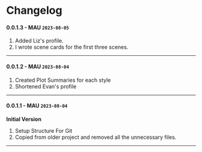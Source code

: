 # Changelog

#### 0.0.1.3 - MAU `2023-08-05`
1. Added Liz's profile.
2. I wrote scene cards for the first three scenes.
----


#### 0.0.1.2 - MAU `2023-08-04`
1. Created Plot Summaries for each style
2. Shortened Evan's profile
----

#### 0.0.1.1 - MAU `2023-08-04`

**Initial Version** 

1. Setup Structure For Git
2. Copied from older project and removed all the unnecessary files.
----


